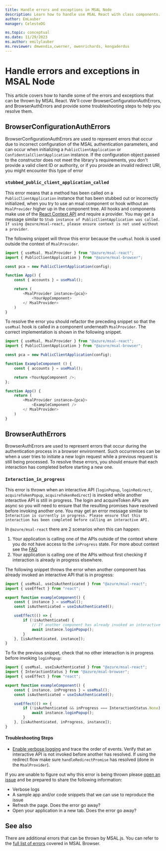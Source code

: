 ```yaml
---
title: Handle errors and exceptions in MSAL Node
description: Learn how to handle use MSAL React with class components. covering initialization, protecting components, accessing MSAL React context and logging in.
author: EmLauber
manager: CelesteDG

ms.topic: conceptual
ms.date: 11/29/2023
ms.author: emilylauber
ms.reviewer: dmwendia,cwerner, owenrichards, kengaderdus
---
```


# Handle errors and exceptions in MSAL Node

This article covers how to handle some of the errors and exceptions that can be thrown by MSAL React. We'll cover BrowserConfigurationAuthErrors, and BrowserAuthErrors and provide some troubleshooting steps to help you resolve them.

## BrowserConfigurationAuthErrors

BrowserConfigurationAuthErrors are used to represent errors that occur due to incorrect configuration of the MSAL authentication parameters, and can occur when initializing a `PublicClientApplication` or `ConfidentialClientApplication` instance. If the configuration object passed to the constructor does not meet the library's requirements, you don't provide a valid client ID or authority, or if you provide an invalid redirect URI, you might encounter this type of error

### `stubbed_public_client_application_called`

This error means that a method has been called on a `PublicClientApplication` instance that has been stubbed out or incorrectly initialized, when you try to use an msal component or hook without an `MsalProvider` higher up in the component tree. All hooks and components make use of the [React Context API](https://reactjs.org/docs/context.html) and require a provider. You may get a message similar to `Stub instance of PublicClientApplication was called. If using @azure/msal-react, please ensure context is not used without a provider`.

The following snippet will throw this error because the `useMsal` hook is used outside the context of `MsalProvider`.

```javascript
import { useMsal, MsalProvider } from "@azure/msal-react";
import { PublicClientApplication } from "@azure/msal-browser";

const pca = new PublicClientApplication(config);

function App() {
    const { accounts } = useMsal();

    return (
        <MsalProvider instance={pca}>
            <YourAppComponent>
        </ MsalProvider>
    )
}
```

To resolve the error you should refactor the preceding snippet so that the `useMsal` hook is called in a component underneath `MsalProvider`. The correct implementation is shown in the following snippet.

```javascript
import { useMsal, MsalProvider } from "@azure/msal-react";
import { PublicClientApplication } from "@azure/msal-browser";

const pca = new PublicClientApplication(config);

function ExampleComponent () {
    const { accounts } = useMsal();

    return <YourAppComponent />;
};

function App() {
    return (
        <MsalProvider instance={pca}>
            <ExampleComponent />
        </ MsalProvider>
    )
}
```

## BrowserAuthErrors

BrowserAuthErrors are used to represent errors that occur during the authentication process in a browser environment. Such occurrences can be when a user tries to initiate a new login request while a previous request is still being processed. To resolve these errors, you should ensure that each interaction has completed before starting a new one.

### `Interaction_in_progress`

This error is thrown when an interactive API (`loginPopup`, `loginRedirect`, `acquireTokenPopup`, `acquireTokenRedirect`) is invoked while another interactive API is still in progress. The login and acquireToken APIs are async so you will need to ensure that the resulting promises have resolved before invoking another one. You may get an error message similar to `Interaction is currently in progress. Please ensure that this interaction has been completed before calling an interactive API.`

In `@azure/msal-react` there are 2 scenarios when this can happen:

1. Your application is calling one of the APIs outside of the context where you do not have access to the `inProgress` state. For more about context see the [FAQ](./faq.md#what-can-i-do-outside-of-msal-react-context)
1. Your application is calling one of the APIs without first checking if interaction is already in progress elsewhere.

The following snippet throws the error when another component has already invoked an interactive API that is in progress:

```javascript
import { useMsal, useIsAuthenticated } from "@azure/msal-react";
import { useEffect } from "react";

export function exampleComponent() {
    const { instance } = useMsal();
    const isAuthenticated = useIsAuthenticated();

    useEffect(() => {
        if (!isAuthenticated) {
            // If another component has already invoked an interactive API this will throw
            await instance.loginPopup();
        }
    }, [isAuthenticated, instance]);
}
```

To fix the previous snippet, check that no other interaction is in progress before invoking `loginPopup`:

```javascript
import { useMsal, useIsAuthenticated } from "@azure/msal-react";
import { InteractionStatus } from "@azure/msal-browser";
import { useEffect } from "react";

export function exampleComponent() {
    const { instance, inProgress } = useMsal();
    const isAuthenticated = useIsAuthenticated();

    useEffect(() => {
        if (!isAuthenticated && inProgress === InteractionStatus.None) {
            await instance.loginPopup();
        }
    }, [isAuthenticated, inProgress, instance]);
}
```

#### Troubleshooting Steps

- [Enable verbose logging](../browser/configuration.md#using-the-config-object) and trace the order of events. Verify that an interactive API is not invoked before another has resolved. If using the redirect flow make sure `handleRedirectPromise` has resolved (done in the `MsalProvider`).

If you are unable to figure out why this error is being thrown please [open an issue](https://github.com/AzureAD/microsoft-authentication-library-for-js/issues/new/choose) and be prepared to share the following information:

- Verbose logs
- A sample app and/or code snippets that we can use to reproduce the issue
- Refresh the page. Does the error go away?
- Open your application in a new tab. Does the error go away?

## See also

There are additional errors that can be thrown by MSAL.js. You can refer to the [full list of errors](../browser/errors.md) covered in MSAL Browser.